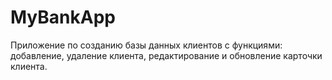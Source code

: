 # MyBankApp

Приложение по созданию базы данных клиентов с функциями: добавление, удаление клиента, редактирование и обновление карточки клиента.
